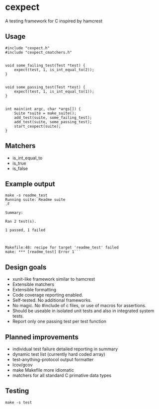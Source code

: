 # cexpect

A testing framework for C inspired by hamcrest

## Usage

```
#include "cexpect.h"
#include "cexpect_cmatchers.h"


void some_failing_test(Test *test) {
    expect(test, 1, is_int_equal_to(2));
}


void some_passing_test(Test *test) {
    expect(test, 1, is_int_equal_to(1));
}


int main(int argc, char *args[]) {
    Suite *suite = make_suite();
    add_test(suite, some_failing_test);
    add_test(suite, some_passing_test);
    start_cexpect(suite);
}
```


## Matchers

* is_int_equal_to
* is_true
* is_false


## Example output

```
make -s readme_test
Running suite: Readme suite
.F

Summary:

Ran 2 test(s).

1 passed, 1 failed



Makefile:48: recipe for target 'readme_test' failed
make: *** [readme_test] Error 1```
```

## Design goals


* xunit-like framework similar to hamcrest
* Extensible matchers
* Extensible formatting
* Code coverage reporting enabled.
* Self-tested. No additional frameworks.
* No magic. No #include of c files, or use of macros for assertions.
* Should be useable in isolated unit tests and also in integrated system tests.
* Report only one passing test per test function


## Planned improvements

* individual test failure detailed reporting in summary
* dynamic test list (currently hard coded array)
* test-anything-protocol output formatter
* lcov/gcov
* make Makefile more idiomatic
* matchers for all standard C primative data types


## Testing

```
make -s test
```